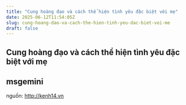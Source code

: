 ```yaml
---
title: "Cung hoàng đạo và cách thể hiện tình yêu đặc biệt với mẹ"
date: 2025-06-12T11:54:05Z
slug: cung-hoang-dao-va-cach-the-hien-tinh-yeu-dac-biet-voi-me
draft: false
---
```


## Cung hoàng đạo và cách thể hiện tình yêu đặc biệt với mẹ

## msgemini

nguồn: http://kenh14.vn